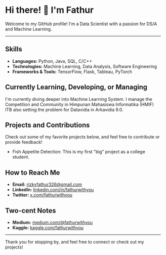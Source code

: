 # Hi there! 👋 I'm Fathur

Welcome to my GitHub profile! I'm a Data Scientist with a passion for DS/A and Machine Learning. 

---

## Skills
- **Languages:** Python, Java, SQL, C/C++
- **Technologies:** Machine Learning, Data Analysis, Software Engineering
- **Frameworks & Tools:** TensorFlow, Flask, Tableau, PyTorch

## Currently Learning, Developing, or Managing
I'm currently diving deeper into Machine Learning System. I manage the Competition and Community in Himpunan Mahasiswa Informatika (HMIF) ITB also setting the problem for Datavidia in Arkavidia 9.0.

## Projects and Contributions
Check out some of my favorite projects below, and feel free to contribute or provide feedback!

- Fish Appetite Detection: This is my first "big" project as a college student.

## How to Reach Me
- **Email:** rizkyfathur326@gmail.com
- **LinkedIn:** [linkedin.com/in/fathurwithyou](linkedin.com/in/fathurwithyou)
- **Twitter:** [x.com/fathurwithyou](https://x.com/fathurwithyou)

## Two-cent Notes
 - **Medium:** [medium.com/@fathurwithyou](https://www.linkedin.com/in/fathurwithyou/)
 - **Kaggle:** [kaggle.com/fathurwithyou](https://www.kaggle.com/fathurwithyou)

---

Thank you for stopping by, and feel free to connect or check out my projects!

